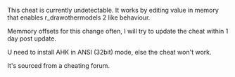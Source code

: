 This cheat is currently undetectable.
It works by editing value in memory that enables r_drawothermodels 2 like behaviour.

Memmory offsets for this change often, I will try to update the cheat within 1 day post update.

U need to install AHK in ANSI (32bit) mode, else the cheat won't work.

It's sourced from a cheating forum.

